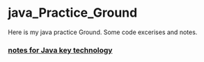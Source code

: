 # java_Practice_Ground
Here is my java practice Ground.
Some code excerises and notes.

### [notes for Java key technology](https://github.com/fooSynaptic/java_Practice_Ground/tree/master/notes)
